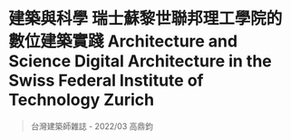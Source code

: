 # 建築與科學 瑞士蘇黎世聯邦理工學院的數位建築實踐 Architecture and Science Digital Architecture in the Swiss Federal Institute of Technology Zurich

> 台灣建築師雜誌 - 2022/03 
> 高鼎鈞
